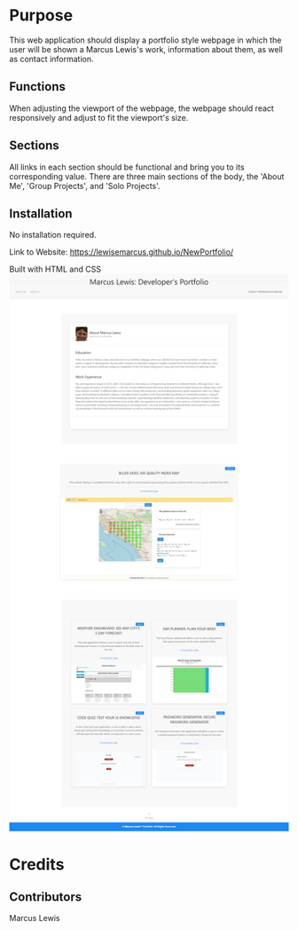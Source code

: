# Purpose
This web application should display a portfolio style webpage in which the user will be shown a Marcus Lewis's work, information about them, as well as contact information.

## Functions
When adjusting the viewport of the webpage, the webpage should react responsively and adjust to fit the viewport's size. 

## Sections
All links in each section should be functional and bring you to its corresponding value.
There are three main sections of the body, the 'About Me', 'Group Projects', and 'Solo Projects'.

## Installation
No installation required.

Link to Website: https://lewisemarcus.github.io/NewPortfolio/

Built with HTML and CSS
![Photo of Website](images/Portfolio.png)

# Credits
## Contributors
Marcus Lewis